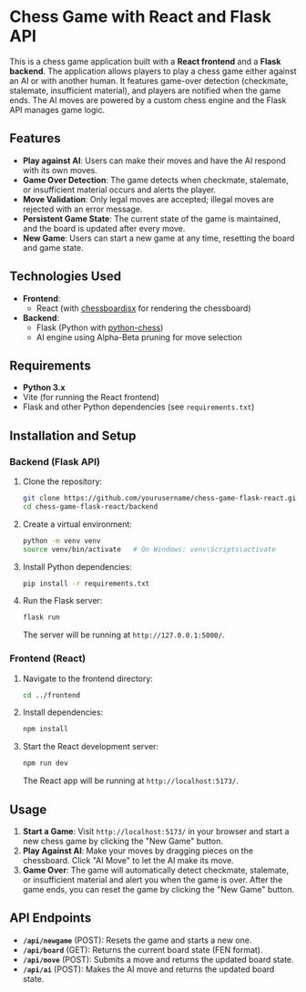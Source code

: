# Chess Game with React and Flask API

This is a chess game application built with a **React frontend** and a **Flask backend**. The application allows players to play a chess game either against an AI or with another human. It features game-over detection (checkmate, stalemate, insufficient material), and players are notified when the game ends. The AI moves are powered by a custom chess engine and the Flask API manages game logic.

## Features
- **Play against AI**: Users can make their moves and have the AI respond with its own moves.
- **Game Over Detection**: The game detects when checkmate, stalemate, or insufficient material occurs and alerts the player.
- **Move Validation**: Only legal moves are accepted; illegal moves are rejected with an error message.
- **Persistent Game State**: The current state of the game is maintained, and the board is updated after every move.
- **New Game**: Users can start a new game at any time, resetting the board and game state.

## Technologies Used
- **Frontend**: 
  - React (with [chessboardjsx](https://github.com/willb335/chessboardjsx) for rendering the chessboard)
- **Backend**: 
  - Flask (Python with [python-chess](https://python-chess.readthedocs.io/en/latest/))
  - AI engine using Alpha-Beta pruning for move selection
  
## Requirements

- **Python 3.x**
- Vite (for running the React frontend)
- Flask and other Python dependencies (see `requirements.txt`)

## Installation and Setup

### Backend (Flask API)
1. Clone the repository:
    ```bash
    git clone https://github.com/yourusername/chess-game-flask-react.git
    cd chess-game-flask-react/backend
    ```

2. Create a virtual environment:
    ```bash
    python -m venv venv
    source venv/bin/activate   # On Windows: venv\Scripts\activate
    ```

3. Install Python dependencies:
    ```bash
    pip install -r requirements.txt
    ```

4. Run the Flask server:
    ```bash
    flask run
    ```

    The server will be running at `http://127.0.0.1:5000/`.

### Frontend (React)
1. Navigate to the frontend directory:
    ```bash
    cd ../frontend
    ```

2. Install dependencies:
    ```bash
    npm install
    ```

3. Start the React development server:
    ```bash
    npm run dev
    ```

    The React app will be running at `http://localhost:5173/`.

## Usage

1. **Start a Game**: Visit `http://localhost:5173/` in your browser and start a new chess game by clicking the "New Game" button.
2. **Play Against AI**: Make your moves by dragging pieces on the chessboard. Click "AI Move" to let the AI make its move.
3. **Game Over**: The game will automatically detect checkmate, stalemate, or insufficient material and alert you when the game is over. After the game ends, you can reset the game by clicking the "New Game" button.

## API Endpoints

- **`/api/newgame`** (POST): Resets the game and starts a new one.
- **`/api/board`** (GET): Returns the current board state (FEN format).
- **`/api/move`** (POST): Submits a move and returns the updated board state.
- **`/api/ai`** (POST): Makes the AI move and returns the updated board state.


